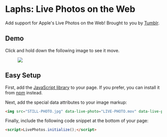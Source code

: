 Laphs: Live Photos on the Web
=============================

Add support for Apple's Live Photos on the Web! Brought to you by <a href="https://www.tumblr.com/tv/cats" target="_blank">Tumblr</a>.

## Demo

Click and hold down the following image to see it move.

<figure class="demo">
    <img src="https://40.media.tumblr.com/3613923b93c21e78bc9e8935220c186a/tumblr_o63c4ekE1X1twn7m0o1_1280.jpg" data-live-photo="https://53.media.tumblr.com/3613923b93c21e78bc9e8935220c186a/tumblr_o63c4ekE1X1twn7m0o1.mov" data-live-photo-still-image-time="1.71"/>
</figure>
<script src="./laphs.js"></script>
<script src="./script.js"></script>

## Easy Setup

First, add the [JavaScript library](https://github.com/tumblr/live-photos/blob/master/dist/laphs.min.js) to your page. If you prefer, you can install it from [npm](https://www.npmjs.com/package/laphs) instead.

Next, add the special data attributes to your image markup:

```html
<img src="STILL-PHOTO.jpg" data-live-photo="LIVE-PHOTO.mov" data-live-photo-still-image-time="1.71"/>
```

Finally, include the following code snippet at the bottom of your page:

```html
<script>LivePhotos.initialize();</script>
```
